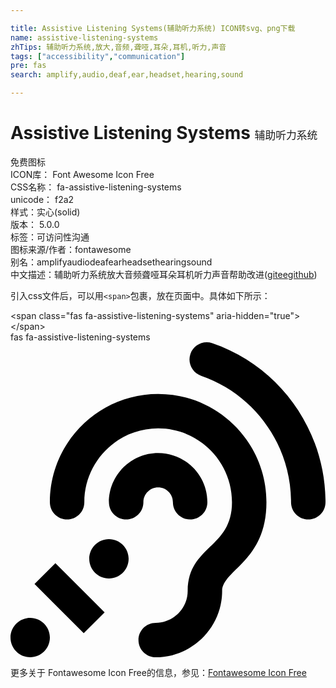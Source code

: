 ```yaml
---

title: Assistive Listening Systems(辅助听力系统) ICON转svg、png下载
name: assistive-listening-systems
zhTips: 辅助听力系统,放大,音频,聋哑,耳朵,耳机,听力,声音
tags: ["accessibility","communication"]
pre: fas
search: amplify,audio,deaf,ear,headset,hearing,sound

---
```


# Assistive Listening Systems  <small style="font-size: 60%;font-weight: 100">辅助听力系统</small>


<div class="detail-page">
<p>
<span><span class="badge-success badge">免费图标</span> </span>
<br/>
<span>
ICON库：
<span class="badge-secondary badge">Font Awesome Icon Free</span> 
</span>
<br/>
<span>
CSS名称：
<span class="badge-secondary badge">fa-assistive-listening-systems</span> 
</span>
<br/>
<span>
unicode：
<span class="badge-secondary badge">f2a2</span> 
<copy-btn content='f2a2' btn-title=""></copy-btn>
<copy-btn :content='String.fromCodePoint(parseInt("f2a2", 16))' btn-title="复制U"></copy-btn>
</span><br/><span>样式：<span class="badge-light badge">实心(solid)</span></span>
<br/>
<span>
版本：
<span class="badge-secondary badge">5.0.0</span> 
</span><br/><span>标签：<span class="badge-light badge"><router-link to="/tags/accessibility.html">可访问性</router-link></span><span class="badge-light badge"><router-link to="/tags/communication.html">沟通</router-link></span></span>
<br/>
<span>图标来源/作者：<span class="badge-light badge">fontawesome</span></span> 
<br/>
<span>别名：<span class="badge-light badge">amplify</span><span class="badge-light badge">audio</span><span class="badge-light badge">deaf</span><span class="badge-light badge">ear</span><span class="badge-light badge">headset</span><span class="badge-light badge">hearing</span><span class="badge-light badge">sound</span></span><br/><span class="zh-detail">中文描述：<span class="badge-primary badge">辅助听力系统</span><span class="badge-primary badge">放大</span><span class="badge-primary badge">音频</span><span class="badge-primary badge">聋哑</span><span class="badge-primary badge">耳朵</span><span class="badge-primary badge">耳机</span><span class="badge-primary badge">听力</span><span class="badge-primary badge">声音</span><span class="help-link"><span>帮助改进</span>(<a href="https://gitee.com/liuwave/icon-helper/edit/master/json/fontawesome/solid/assistive-listening-systems.json" target="_blank" rel="noopener noreferrer">gitee</a><a href="https://github.com/liuwave/icon-helper/edit/master/json/fontawesome/solid/assistive-listening-systems.json" target="_blank" rel="noopener noreferrer">github</a></span>)</span><br/>
</p>
</div>
<div class="alert alert-dark">
  <i class="fas fa-assistive-listening-systems fa-xs"></i>
  <i class="fas fa-assistive-listening-systems fa-sm"></i>
  <i class="fas fa-assistive-listening-systems fa-lg"></i>
  <i class="fas fa-assistive-listening-systems fa-2x"></i>
  <i class="fas fa-assistive-listening-systems fa-3x"></i>
  <i class="fas fa-assistive-listening-systems fa-5x"></i>
  <i class="fas fa-assistive-listening-systems fa-7x"></i>
</div>
<div>
  <p>引入css文件后，可以用<code>&lt;span&gt;</code>包裹，放在页面中。具体如下所示：    
  </p>
  <div class="alert alert-primary" style="font-size: 14px">
    &lt;span class="fas fa-assistive-listening-systems" aria-hidden="true"&gt;&lt;/span&gt;
    <copy-btn content='<span class="fas fa-assistive-listening-systems" aria-hidden="true"></span>'></copy-btn>
  </div>
  <div class="alert alert-secondary">
    <i class="fas fa-assistive-listening-systems"
    style="font-size: 24px"
    aria-hidden="true"></i> fas fa-assistive-listening-systems
    <copy-btn content="fas fa-assistive-listening-systems" btn-title="复制图标名称"></copy-btn>
  </div>
</div>
<div id="svg" class="svg-wrap">
<svg xmlns="http://www.w3.org/2000/svg" viewBox="0 0 512 512"><path d="M216 260c0 15.464-12.536 28-28 28s-28-12.536-28-28c0-44.112 35.888-80 80-80s80 35.888 80 80c0 15.464-12.536 28-28 28s-28-12.536-28-28c0-13.234-10.767-24-24-24s-24 10.766-24 24zm24-176c-97.047 0-176 78.953-176 176 0 15.464 12.536 28 28 28s28-12.536 28-28c0-66.168 53.832-120 120-120s120 53.832 120 120c0 75.164-71.009 70.311-71.997 143.622L288 404c0 28.673-23.327 52-52 52-15.464 0-28 12.536-28 28s12.536 28 28 28c59.475 0 107.876-48.328 108-107.774.595-34.428 72-48.24 72-144.226 0-97.047-78.953-176-176-176zm-80 236c-17.673 0-32 14.327-32 32s14.327 32 32 32 32-14.327 32-32-14.327-32-32-32zM32 448c-17.673 0-32 14.327-32 32s14.327 32 32 32 32-14.327 32-32-14.327-32-32-32zm480-187.993c0-1.518-.012-3.025-.045-4.531C510.076 140.525 436.157 38.47 327.994 1.511c-14.633-4.998-30.549 2.809-35.55 17.442-5 14.633 2.81 30.549 17.442 35.55 85.906 29.354 144.61 110.513 146.077 201.953l.003.188c.026 1.118.033 2.236.033 3.363 0 15.464 12.536 28 28 28s28.001-12.536 28.001-28zM152.971 439.029l-80-80L39.03 392.97l80 80 33.941-33.941z"/></svg>
</div>
<detail full-name='fa-assistive-listening-systems'></detail>
    
<div><p>更多关于  Fontawesome Icon Free的信息，参见：<a target="_blank" href="https://iconhelper.cn/fontawesome.html">Fontawesome Icon Free</a>
</p></div>
